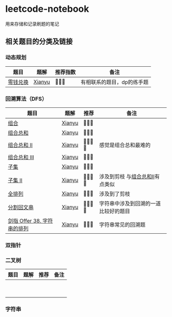 # leetcode-notebook
用来存储和记录刷题的笔记



## 相关题目的分类及链接

### 动态规划

| 题目                                                      | 题解                                                         | 推荐指数 | 备注                       |
| --------------------------------------------------------- | ------------------------------------------------------------ | -------- | -------------------------- |
| [零钱兑换](https://leetcode-cn.com/problems/coin-change/) | [Xianyu](https://github.com/Ht-zhang-xianyu/leetcode-notebook/tree/main/XianyuZhang/322.Coin_Change) | 🌟🌟🌟      | 有相联系的题目，dp的练手题 |



### 回溯算法（DFS）

| 题目                                                         | 题解                                                         | 推荐 | 备注                                                         |
| ------------------------------------------------------------ | ------------------------------------------------------------ | ---- | ------------------------------------------------------------ |
| [组合](https://leetcode-cn.com/problems/combinations/)       | [Xianyu](https://github.com/Ht-zhang-xianyu/leetcode-notebook/tree/main/XianyuZhang/77.Combinations) | 🌟🌟🌟  |                                                              |
| [组合总和](https://leetcode-cn.com/problems/combination-sum/) | [Xianyu](https://github.com/Ht-zhang-xianyu/leetcode-notebook/tree/main/XianyuZhang/39.CombinationSum) | 🌟🌟🌟  |                                                              |
| [组合总和 II](https://leetcode-cn.com/problems/combination-sum-ii/) | [Xianyu](https://github.com/Ht-zhang-xianyu/leetcode-notebook/tree/main/XianyuZhang/40.CombinationSumII) | 🌟🌟🌟🌟 | 感觉是组合总和最难的                                         |
| [组合总和 III](https://leetcode-cn.com/problems/combination-sum-iii/) | [Xianyu](https://github.com/Ht-zhang-xianyu/leetcode-notebook/blob/main/XianyuZhang/216.Combination_Sum_III/README.md) | 🌟🌟🌟  |                                                              |
| [子集](https://leetcode-cn.com/problems/subsets/)            | [Xianyu](https://github.com/Ht-zhang-xianyu/leetcode-notebook/blob/main/XianyuZhang/78.Subsets/README.md) | 🌟🌟🌟  |                                                              |
| [子集 II](https://leetcode-cn.com/problems/subsets-ii/)      | [Xianyu](https://github.com/Ht-zhang-xianyu/leetcode-notebook/blob/main/XianyuZhang/90.SubsetsII/README.md) | 🌟🌟🌟🌟 | 涉及到剪枝 与[组合总和II](https://leetcode-cn.com/problems/combination-sum-ii/)有点类似 |
| [全排列](https://leetcode-cn.com/problems/permutations/)     | [Xianyu](https://github.com/Ht-zhang-xianyu/leetcode-notebook/blob/main/XianyuZhang/46.Permutations/README.md) | 🌟🌟🌟  | 涉及到了剪枝                                                 |
| [分割回文串](https://leetcode-cn.com/problems/palindrome-partitioning/) | [Xianyu](https://github.com/Ht-zhang-xianyu/leetcode-notebook/tree/main/XianyuZhang/131.PalindromePartitioning) | 🌟🌟🌟🌟 | 字符串中涉及到回溯的一道比较好的题目                         |
| [剑指 Offer 38. 字符串的排列](https://leetcode-cn.com/problems/zi-fu-chuan-de-pai-lie-lcof/) | [Xianyu](https://github.com/Ht-zhang-xianyu/leetcode-notebook/blob/main/XianyuZhang/Offer38.LCOF/README.md) | 🌟🌟🌟  | 字符串常见的回溯题                                           |



### 双指针



### 二叉树

| 题目 | 题解 | 推荐 | 备注 |
| ---- | ---- | ---- | ---- |
|      |      |      |      |
|      |      |      |      |
|      |      |      |      |
|      |      |      |      |
|      |      |      |      |
|      |      |      |      |
|      |      |      |      |
|      |      |      |      |
|      |      |      |      |



### 字符串
